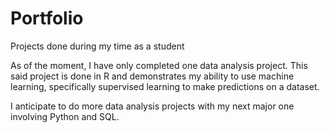 # Portfolio
Projects done during my time as a student

As of the moment, I have only completed one data analysis project. This said project is done in R and demonstrates my ability to use machine learning,
specifically supervised learning to make predictions on a dataset.

I anticipate to do more data analysis projects with my next major one involving Python and SQL.
